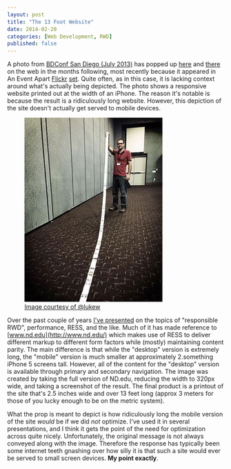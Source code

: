 ```yaml
---
layout: post
title: "The 13 Foot Website"
date: 2014-02-20
categories: [Web Development, RWD]
published: false
---
```

A photo from [BDConf San Diego (July 2013)](https://bdconf.com/events/2013/San%20Diego/) has popped up [here](https://twitter.com/Brett_FM/status/359372438129233920) and [there](https://twitter.com/mj3ns/status/359411090603528192) on the web in the months following, most recently because it appeared in An Event Apart [Flickr](http://www.flickr.com/photos/zeldman/12637861493/in/pool-aeaatlanta14) [set](http://www.flickr.com/photos/zeldman/12637727195/in/pool-aeaatlanta14). Quite often, as in this case, it is lacking context around what's actually being depicted. The photo shows a responsive website printed out at the width of an iPhone. The reason it's notable is because the result is a ridiculously long website. However, this depiction of the site doesn't actually get served to mobile devices.<!--more-->

<figure class="alignright">
  <a href="https://twitter.com/lukew/status/359375570569687040">
    <img src="/images/2014/13-ft-nd-prop.jpg" alt="ND.edu if not optimized for mobile" title="ND.edu if not optimized for mobile">
    <figcaption>Image courtesy of @lukew</figcaption>
  </a>
</figure>

Over the past couple of years [I've presented](https://speakerdeck.com/erunyon) on the topics of "responsible RWD", performance, RESS, and the like. Much of it has made reference to [www.nd.edu](http://www.nd.edu/) which makes use of RESS to deliver different markup to different form factors while (mostly) maintaining content parity. The main difference is that while the "desktop" version is extremely long, the "mobile" version is much smaller at approximately 2.something iPhone 5 screens tall. However, all of the content for the "desktop" version is available through primary and secondary navigation. The image was created by taking the full version of ND.edu, reducing the width to 320px wide, and taking a screenshot of the result. The final product is a printout of the site that's 2.5 inches wide and over 13 feet long (approx 3 meters for those of you lucky enough to be on the metric system).

What the prop is meant to depict is how ridiculously long the mobile version of the site _would_ be if we did _not_ optimize. I've used it in several presentations, and I think it gets the point of the need for optimization across quite nicely. Unfortunately, the original message is not always conveyed along with the image. Therefore the response has typically been some internet teeth gnashing over how silly it is that such a site would ever be served to small screen devices. **My point exactly**.